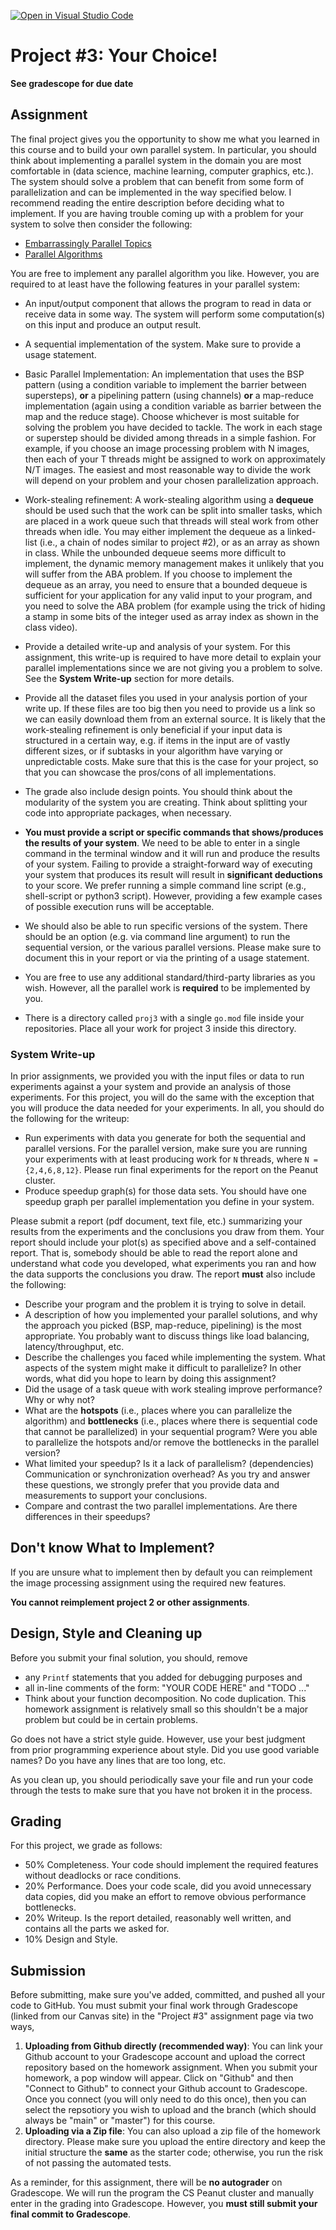 [![Open in Visual Studio Code](https://classroom.github.com/assets/open-in-vscode-2e0aaae1b6195c2367325f4f02e2d04e9abb55f0b24a779b69b11b9e10269abc.svg)](https://classroom.github.com/online_ide?assignment_repo_id=18300084&assignment_repo_type=AssignmentRepo)
# Project \#3: Your Choice!

**See gradescope for due date**

## Assignment

The final project gives you the opportunity to show me what you learned
in this course and to build your own parallel system. In particular, you
should think about implementing a parallel system in the domain you are
most comfortable in (data science, machine learning, computer graphics,
etc.). The system should solve a problem that can benefit from some form
of parallelization and can be implemented in the way specified below.
I recommend reading the entire description before deciding what to implement.
If you are having trouble coming up with a problem for your system to
solve then consider the following:

-   [Embarrassingly Parallel
    Topics](https://en.wikipedia.org/wiki/Embarrassingly_parallel)
-   [Parallel
    Algorithms](https://en.wikipedia.org/wiki/Parallel_computing#Algorithmic_methods)

You are free to implement any parallel algorithm you like. However, you
are required to at least have the following features in your parallel
system:

-   An input/output component that allows the program to read in data or
    receive data in some way. The system will perform some
    computation(s) on this input and produce an output result.

-   A sequential implementation of the system. Make sure to provide a
    usage statement.

-   Basic Parallel Implementation: An implementation that uses the BSP
    pattern (using a condition variable to implement the barrier between
    supersteps), **or** a pipelining pattern (using channels) **or** a
    map-reduce implementation (again using a condition variable as barrier
    between the map and the reduce stage). Choose whichever is most suitable
    for solving the problem you have decided to tackle. The work in each
    stage or superstep should be divided among threads in a simple fashion.
    For example, if you choose an image processing problem with N images,
    then each of your T threads might be assigned to work on approximately
    N/T images. The easiest and most reasonable way to divide the work will
    depend on your problem and your chosen parallelization approach.

-   Work-stealing refinement: A work-stealing algorithm using a **dequeue**
    should be used such that the work can be split into smaller tasks, which
    are placed in a work queue such that threads will steal work from other threads
    when idle. You may either implement the dequeue as a linked-list (i.e., a chain
    of nodes similar to project \#2), or as an array as shown in class. While the
    unbounded dequeue seems more difficult to implement, the dynamic memory
    management makes it unlikely that you will suffer from the ABA problem. If you
    choose to implement the dequeue as an array, you need to ensure that a bounded
    dequeue is sufficient for your application for any valid input to your program,
    and you need to solve the ABA problem (for example using the trick of hiding a
    stamp in some bits of the integer used as array index as shown in the class
    video).

-   Provide a detailed write-up and analysis of your system. For this
    assignment, this write-up is required to have more detail to explain
    your parallel implementations since we are not giving you a problem
    to solve. See the **System Write-up** section for more details.

-   Provide all the dataset files you used in your analysis portion of
    your write up. If these files are too big then you need to provide us
    a link so we can easily download them from an external source.
    It is likely that the work-stealing refinement is only beneficial if your
    input data is structured in a certain way, e.g. if items in the input are of vastly
    different sizes, or if subtasks in your algorithm have varying or unpredictable costs.
    Make sure that this is the case for your project, so that you can showcase the pros/cons of all implementations.

-   The grade also include design points. You should think about the
    modularity of the system you are creating. Think about splitting
    your code into appropriate packages, when necessary.

-   **You must provide a script or specific commands that shows/produces
    the results of your system**. We need to be able to enter in a
    single command in the terminal window and it will run and produce
    the results of your system. Failing to provide a straight-forward
    way of executing your system that produces its result will result in
    **significant deductions** to your score. We prefer running a simple
    command line script (e.g., shell-script or python3 script). However,
    providing a few example cases of possible execution runs will be
    acceptable.

-   We should also be able to run specific versions of the system. There
    should be an option (e.g. via command line argument) to run the
    sequential version, or the various parallel versions. Please make
    sure to document this in your report or via the printing of a usage
    statement.

-   You are free to use any additional standard/third-party libraries as
    you wish. However, all the parallel work is **required** to be
    implemented by you.

-   There is a directory called `proj3` with a single `go.mod` file
    inside your repositories. Place all your work for project 3 inside
    this directory.

### System Write-up

In prior assignments, we provided you with the input files or data to
run experiments against a your system and provide an analysis of those
experiments. For this project, you will do the same with the exception
that you will produce the data needed for your experiments. In all, you
should do the following for the writeup:

-   Run experiments with data you generate for both the sequential and
    parallel versions. For
    the parallel version, make sure you are running your experiments
    with at least producing work for `N` threads, where
    `N = {2,4,6,8,12}`. Please run final experiments for the report on
    the Peanut cluster.
-   Produce speedup graph(s) for those data sets. You should have one
    speedup graph per parallel implementation you define in your system.

Please submit a report (pdf document, text file, etc.) summarizing your
results from the experiments and the conclusions you draw from them.
Your report should include your plot(s) as specified above and a
self-contained report. That is, somebody should be able to read the
report alone and understand what code you developed, what experiments
you ran and how the data supports the conclusions you draw. The report
**must** also include the following:

-   Describe your program and the problem it is trying to solve in detail.
-   A description of how you implemented your parallel solutions, and why
    the approach you picked (BSP, map-reduce, pipelining) is the most appropriate. You probably
    want to discuss things like load balancing, latency/throughput, etc.
-   Describe the challenges you faced while implementing the system.
    What aspects of the system might make it difficult to parallelize?
    In other words, what did you hope to learn by doing this assignment?
-   Did the usage of a task queue with work stealing improve performance?
    Why or why not?
-   What are the **hotspots** (i.e., places where you can parallelize
    the algorithm) and **bottlenecks** (i.e., places where there is
    sequential code that cannot be parallelized) in your sequential
    program? Were you able to parallelize the hotspots and/or remove the
    bottlenecks in the parallel version?
-   What limited your speedup? Is it a lack of parallelism?
    (dependencies) Communication or synchronization overhead? As you try
    and answer these questions, we strongly prefer that you provide data
    and measurements to support your conclusions.
-   Compare and contrast the two parallel implementations. Are there
    differences in their speedups?

## Don't know What to Implement?

If you are unsure what to implement then by default you can reimplement
the image processing assignment using the required new features.

**You cannot reimplement project 2 or other assignments**.

## Design, Style and Cleaning up

Before you submit your final solution, you should, remove

-   any `Printf` statements that you added for debugging purposes and
-   all in-line comments of the form: "YOUR CODE HERE" and "TODO ..."
-   Think about your function decomposition. No code duplication. This
    homework assignment is relatively small so this shouldn't be a major
    problem but could be in certain problems.

Go does not have a strict style guide. However, use your best judgment
from prior programming experience about style. Did you use good variable
names? Do you have any lines that are too long, etc.

As you clean up, you should periodically save your file and run your
code through the tests to make sure that you have not broken it in the
process.

## Grading

For this project, we grade as follows:
 - 50% Completeness. Your code should implement the required features without deadlocks or race conditions.
 - 20% Performance. Does your code scale, did you avoid unnecessary data copies, did you make an effort to remove obvious performance bottlenecks.
 - 20% Writeup. Is the report detailed, reasonably well written, and contains all the parts we asked for.
 - 10% Design and Style.

## Submission

Before submitting, make sure you've added, committed, and pushed all
your code to GitHub. You must submit your final work through Gradescope
(linked from our Canvas site) in the "Project \#3" assignment page via
two ways,

1.  **Uploading from Github directly (recommended way)**: You can link
    your Github account to your Gradescope account and upload the
    correct repository based on the homework assignment. When you submit
    your homework, a pop window will appear. Click on "Github" and then
    "Connect to Github" to connect your Github account to Gradescope.
    Once you connect (you will only need to do this once), then you can
    select the repsotiory you wish to upload and the branch (which
    should always be "main" or "master") for this course.
2.  **Uploading via a Zip file**: You can also upload a zip file of the
    homework directory. Please make sure you upload the entire directory
    and keep the initial structure the **same** as the starter code;
    otherwise, you run the risk of not passing the automated tests.

As a reminder, for this assignment, there will be **no autograder** on
Gradescope. We will run the program the CS Peanut cluster and manually
enter in the grading into Gradescope. However, you **must still submit
your final commit to Gradescope**.

